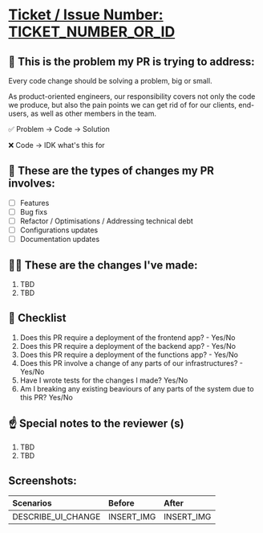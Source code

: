 # [Ticket / Issue Number: TICKET_NUMBER_OR_ID](INSERT_TICKET_LINK)

## 🧠 This is the problem my PR is trying to address:

Every code change should be solving a problem, big or small.

As product-oriented engineers, our responsibility covers not only the code we produce, but also the pain points we can get rid of for our clients, end-users, as well as other members in the team.

✅ Problem -> Code -> Solution

❌ Code -> IDK what's this for

## 👻 These are the types of changes my PR involves:

- [ ] Features
- [ ] Bug fixs
- [ ] Refactor / Optimisations / Addressing technical debt
- [ ] Configurations updates
- [ ] Documentation updates

## 🙋‍♂️ These are the changes I've made:

<!--
Briefly outline the changes you made in bullet points, so you reviewer can prioritise what to review
-->

1. TBD
2. TBD

## 📝 Checklist

1. Does this PR require a deployment of the frontend app? - Yes/No
2. Does this PR require a deployment of the backend app? - Yes/No
3. Does this PR require a deployment of the functions app? - Yes/No
4. Does this PR involve a change of any parts of our infrastructures? - Yes/No
5. Have I wrote tests for the changes I made? Yes/No
6. Am I breaking any existing beaviours of any parts of the system due to this PR? Yes/No

## ☝️ Special notes to the reviewer (s)

<!--
Optional: outline anything the reviewer needs to take care of / keep in mind when reviewing your changes
-->

1. TBD
2. TBD

<!-- This part is only applicable to UI changes-->

## Screenshots:

| Scenarios          | Before     | After      |
| :----------------- | :--------- | :--------- |
| DESCRIBE_UI_CHANGE | INSERT_IMG | INSERT_IMG |
